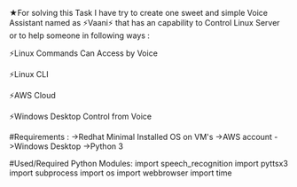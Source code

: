 ★For solving this Task I have try to create one sweet and simple Voice Assistant named as ⚡Vaani⚡ that has an capability to Control Linux Server or to help someone in following ways :

⚡Linux Commands Can Access by Voice

⚡Linux CLI

⚡AWS Cloud 

⚡Windows Desktop Control from Voice

#Requirements :
->Redhat Minimal Installed OS on VM's
->AWS account
->Windows Desktop 
->Python 3 

#Used/Required Python Modules:
import speech_recognition
import pyttsx3
import subprocess
import os
import webbrowser
import time 
